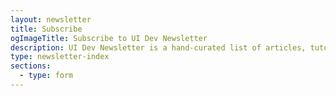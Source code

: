 ```yaml
---
layout: newsletter
title: Subscribe
ogImageTitle: Subscribe to UI Dev Newsletter
description: UI Dev Newsletter is a hand-curated list of articles, tutorials, and tools related to User Interface development delivered to your inbox every two weeks.
type: newsletter-index
sections:
  - type: form
---
```

